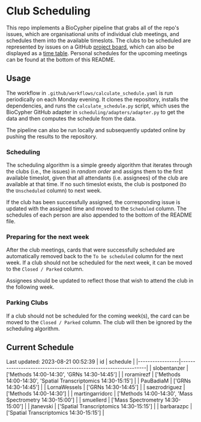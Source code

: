 # Club Scheduling

This repo implements a BioCypher pipeline that grabs all of the repo's issues,
which are organisational units of individual club meetings, and schedules them
into the available timeslots. The clubs to be scheduled are represented by
issues on a GitHub [project
board](https://github.com/orgs/saezlab/projects/18/views/1), which can also be
displayed as a [time
table](https://github.com/orgs/saezlab/projects/18/views/2). Personal schedules
for the upcoming meetings can be found at the bottom of this README.

## Usage

The workflow in `.github/workflows/calculate_schedule.yaml` is run periodically
on each Monday evening. It clones the repository, installs the dependencies, and
runs the `calculate_schedule.py` script, which uses the BioCypher GitHub adapter
in `scheduling/adapters/adapter.py` to get the data and then computes the
schedule from the data.

The pipeline can also be run locally and subsequently updated online by pushing
the results to the repository. 

### Scheduling

The scheduling algorithm is a simple greedy algorithm that iterates through the
clubs (i.e., the issues) in *random order* and assigns them to the first
available timeslot, given that all attendants (i.e. assignees) of the club are
available at that time. If no such timeslot exists, the club is postponed (to
the `Unscheduled` column) to next week. 

If the club has been successfully assigned, the corresponding issue is updated
with the assigned time and moved to the `Scheduled` column. The schedules of
each person are also appended to the bottom of the README file.

### Preparing for the next week

After the club meetings, cards that were successfully scheduled are
automatically removed back to the `To be scheduled` column for the next week.
If a club should not be scheduled for the next week, it can be moved to the
`Closed / Parked` column.

Assignees should be updated to reflect those that wish to attend the club in the
following week.

### Parking Clubs

If a club should not be scheduled for the coming week(s), the card can be moved
to the `Closed / Parked` column. The club will then be ignored by the scheduling
algorithm.

## Current Schedule
Last updated: 2023-08-21 00:52:39
| id              | schedule                                                       |
|-----------------|----------------------------------------------------------------|
| slobentanzer    | ['Methods 14:00-14:30', 'GRNs 14:30-14:45']                    |
| roramirezf      | ['Methods 14:00-14:30', 'Spatial Transcriptomics 14:30-15:15'] |
| PauBadiaM       | ['GRNs 14:30-14:45']                                           |
| LornaWessels    | ['GRNs 14:30-14:45']                                           |
| saezrodriguez   | ['Methods 14:00-14:30']                                        |
| martingarridorc | ['Methods 14:00-14:30', 'Mass Spectrometry 14:30-15:00']       |
| smuellerd       | ['Mass Spectrometry 14:30-15:00']                              |
| jtanevski       | ['Spatial Transcriptomics 14:30-15:15']                        |
| barbarazpc      | ['Spatial Transcriptomics 14:30-15:15']                        |